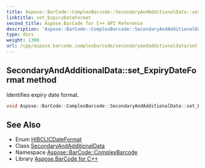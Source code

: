 ```yaml
---
title: Aspose::BarCode::ComplexBarcode::SecondaryAndAdditionalData::set_ExpiryDateFormat method
linktitle: set_ExpiryDateFormat
second_title: Aspose.BarCode for C++ API Reference
description: 'Aspose::BarCode::ComplexBarcode::SecondaryAndAdditionalData::set_ExpiryDateFormat method. Identifies expiry date format in C++.'
type: docs
weight: 1300
url: /cpp/aspose.barcode.complexbarcode/secondaryandadditionaldata/set_expirydateformat/
---
```

## SecondaryAndAdditionalData::set_ExpiryDateFormat method


Identifies expiry date format.

```cpp
void Aspose::BarCode::ComplexBarcode::SecondaryAndAdditionalData::set_ExpiryDateFormat(HIBCLICDateFormat value)
```

## See Also

* Enum [HIBCLICDateFormat](../../hibclicdateformat/)
* Class [SecondaryAndAdditionalData](../)
* Namespace [Aspose::BarCode::ComplexBarcode](../../)
* Library [Aspose.BarCode for C++](../../../)
